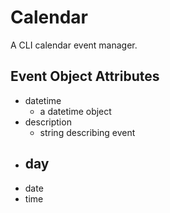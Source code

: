 # Calendar
A CLI calendar event manager. 

## Event Object Attributes
- datetime
  - a datetime object
- description
  - string describing event 
- day
  -
- date
- time